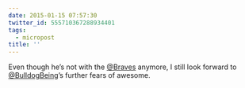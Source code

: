 ```yaml
---
date: 2015-01-15 07:57:30
twitter_id: 555710367288934401
tags:
  - micropost
title: ''
---
```


Even though he’s not with the [@Braves](https://twitter.com/Braves) anymore, I still look forward to [@BulldogBeing](https://twitter.com/BulldogBeing)’s further fears of awesome.
